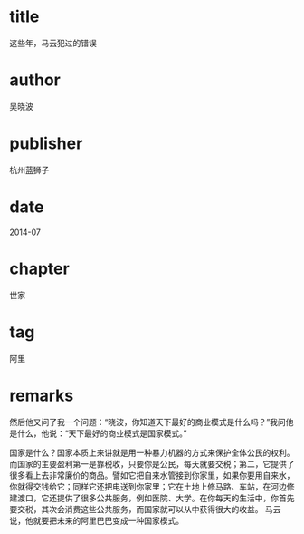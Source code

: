 # title
这些年，马云犯过的错误

# author
吴晓波

# publisher
杭州蓝狮子

# date
2014-07

# chapter
世家

# tag
阿里

# remarks
然后他又问了我一个问题：“晓波，你知道天下最好的商业模式是什么吗？”我问他是什么，他说：“天下最好的商业模式是国家模式。”

国家是什么？国家本质上来讲就是用一种暴力机器的方式来保护全体公民的权利。而国家的主要盈利第一是靠税收，只要你是公民，每天就要交税；第二，它提供了很多看上去非常廉价的商品。譬如它把自来水管接到你家里，如果你要用自来水，你就得交钱给它；同样它还把电送到你家里；它在土地上修马路、车站，在河边修建渡口，它还提供了很多公共服务，例如医院、大学。在你每天的生活中，你首先要交税，其次会消费这些公共服务，而国家就可以从中获得很大的收益。
马云说，他就要把未来的阿里巴巴变成一种国家模式。
